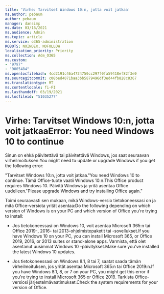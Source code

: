 ```yaml
---
title: 'Virhe: Tarvitset Windows 10:n, jotta voit jatkaa'
ms.author: pebaum
author: pebaum
manager: dansimp
ms.date: 03/16/2021
ms.audience: Admin
ms.topic: article
ms.service: o365-administration
ROBOTS: NOINDEX, NOFOLLOW
localization_priority: Priority
ms.collection: Adm_O365
ms.custom:
- "9797"
- "9005484"
ms.openlocfilehash: 4cd2191c46a4724750cc297f0fa59418ef82f3e0
ms.sourcegitcommit: c08bed4071baa3bb5879496df3ed44fb828c8367
ms.translationtype: MT
ms.contentlocale: fi-FI
ms.lasthandoff: 03/19/2021
ms.locfileid: "51035277"
---
```

# <a name="error-you-need-windows-10-to-continue"></a><span data-ttu-id="9c114-102">Virhe: Tarvitset Windows 10:n, jotta voit jatkaa</span><span class="sxs-lookup"><span data-stu-id="9c114-102">Error: You need Windows 10 to continue</span></span>

<span data-ttu-id="9c114-103">Sinun on ehkä päivitettävä tai päivitettävä Windows, jos saat seuraavan virheilmoituksen:</span><span class="sxs-lookup"><span data-stu-id="9c114-103">You might need to update or upgrade Windows if you get the following error:</span></span>

<span data-ttu-id="9c114-104">"Tarvitset Windows 10:n, jotta voit jatkaa.</span><span class="sxs-lookup"><span data-stu-id="9c114-104">"You need Windows 10 to continue.</span></span> <span data-ttu-id="9c114-105">Tämä Office-tuote vaatii Windows 10:n.</span><span class="sxs-lookup"><span data-stu-id="9c114-105">This Office product requires Windows 10.</span></span> <span data-ttu-id="9c114-106">Päivitä Windows ja yritä asentaa Office uudelleen."</span><span class="sxs-lookup"><span data-stu-id="9c114-106">Please upgrade Windows and try installing Office again."</span></span>

<span data-ttu-id="9c114-107">Toimi seuraavasti sen mukaan, mikä Windows-versio tietokoneessasi on ja mitä Office-versiota yrität asentaa:</span><span class="sxs-lookup"><span data-stu-id="9c114-107">Do the following depending on which version of Windows is on your PC and which version of Office you're trying to install:</span></span>

- <span data-ttu-id="9c114-108">Jos tietokoneessasi on Windows 10, voit asentaa Microsoft 365:n tai Office 2019-, 2016- tai 2013-ohjelmistopaketit tai -sovellukset.</span><span class="sxs-lookup"><span data-stu-id="9c114-108">If you have Windows 10 on your PC, you can install Microsoft 365, or Office 2019, 2016, or 2013 suites or stand-alone apps.</span></span> <span data-ttu-id="9c114-109">Varmista, että olet asentanut uusimmat Windows 10 -päivitykset.</span><span class="sxs-lookup"><span data-stu-id="9c114-109">Make sure you've installed the latest Windows 10 updates.</span></span>

- <span data-ttu-id="9c114-110">Jos tietokoneessasi on Windows 8.1, 8 tai 7, saatat saada tämän virheilmoituksen, jos yrität asentaa Microsoft 365:n tai Office 2019:n.</span><span class="sxs-lookup"><span data-stu-id="9c114-110">If you have Windows 8.1, 8, or 7 on your PC, you might get this error if you're trying to install Microsoft 365 or Office 2019.</span></span> <span data-ttu-id="9c114-111">Tarkista Office-versiosi järjestelmävaatimukset.</span><span class="sxs-lookup"><span data-stu-id="9c114-111">Check the system requirements for your version of Office.</span></span>